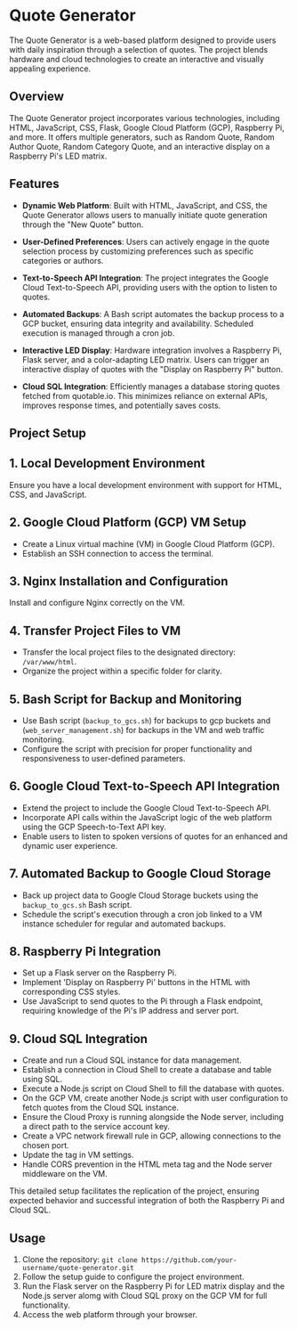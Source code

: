 # Quote Generator

The Quote Generator is a web-based platform designed to provide users with daily inspiration through a selection of quotes. The project blends hardware and cloud technologies to create an interactive and visually appealing experience.

## Overview

The Quote Generator project incorporates various technologies, including HTML, JavaScript, CSS, Flask, Google Cloud Platform (GCP), Raspberry Pi, and more. It offers multiple generators, such as Random Quote, Random Author Quote, Random Category Quote, and an interactive display on a Raspberry Pi's LED matrix.

## Features

- **Dynamic Web Platform**: Built with HTML, JavaScript, and CSS, the Quote Generator allows users to manually initiate quote generation through the "New Quote" button.

- **User-Defined Preferences**: Users can actively engage in the quote selection process by customizing preferences such as specific categories or authors.

- **Text-to-Speech API Integration**: The project integrates the Google Cloud Text-to-Speech API, providing users with the option to listen to quotes.

- **Automated Backups**: A Bash script automates the backup process to a GCP bucket, ensuring data integrity and availability. Scheduled execution is managed through a cron job.

- **Interactive LED Display**: Hardware integration involves a Raspberry Pi, Flask server, and a color-adapting LED matrix. Users can trigger an interactive display of quotes with the "Display on Raspberry Pi" button.

- **Cloud SQL Integration**: Efficiently manages a database storing quotes fetched from quotable.io. This minimizes reliance on external APIs, improves response times, and potentially saves costs.

## Project Setup

## 1. Local Development Environment

Ensure you have a local development environment with support for HTML, CSS, and JavaScript.

## 2. Google Cloud Platform (GCP) VM Setup

- Create a Linux virtual machine (VM) in Google Cloud Platform (GCP).
- Establish an SSH connection to access the terminal.

## 3. Nginx Installation and Configuration

Install and configure Nginx correctly on the VM.

## 4. Transfer Project Files to VM

- Transfer the local project files to the designated directory: `/var/www/html`.
- Organize the project within a specific folder for clarity.

## 5. Bash Script for Backup and Monitoring

- Use Bash script (`backup_to_gcs.sh`) for backups to gcp buckets and (`web_server_management.sh`) for backups in the VM and web traffic monitoring.
- Configure the script with precision for proper functionality and responsiveness to user-defined parameters.

## 6. Google Cloud Text-to-Speech API Integration

- Extend the project to include the Google Cloud Text-to-Speech API.
- Incorporate API calls within the JavaScript logic of the web platform using the GCP Speech-to-Text API key.
- Enable users to listen to spoken versions of quotes for an enhanced and dynamic user experience.

## 7. Automated Backup to Google Cloud Storage

- Back up project data to Google Cloud Storage buckets using the `backup_to_gcs.sh` Bash script.
- Schedule the script's execution through a cron job linked to a VM instance scheduler for regular and automated backups.

## 8. Raspberry Pi Integration

- Set up a Flask server on the Raspberry Pi.
- Implement 'Display on Raspberry Pi' buttons in the HTML with corresponding CSS styles.
- Use JavaScript to send quotes to the Pi through a Flask endpoint, requiring knowledge of the Pi's IP address and server port.

## 9. Cloud SQL Integration

- Create and run a Cloud SQL instance for data management.
- Establish a connection in Cloud Shell to create a database and table using SQL.
- Execute a Node.js script on Cloud Shell to fill the database with quotes.
- On the GCP VM, create another Node.js script with user configuration to fetch quotes from the Cloud SQL instance.
- Ensure the Cloud Proxy is running alongside the Node server, including a direct path to the service account key.
- Create a VPC network firewall rule in GCP, allowing connections to the chosen port.
- Update the tag in VM settings.
- Handle CORS prevention in the HTML meta tag and the Node server middleware on the VM.

This detailed setup facilitates the replication of the project, ensuring expected behavior and successful integration of both the Raspberry Pi and Cloud SQL.

## Usage

1. Clone the repository: `git clone https://github.com/your-username/quote-generator.git`
2. Follow the setup guide to configure the project environment.
3. Run the Flask server on the Raspberry Pi for LED matrix display and the Node.js server alomg with Cloud SQL proxy on the GCP VM for full functionality.
4. Access the web platform through your browser.
